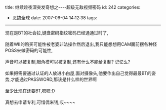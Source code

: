 title: 继续趁夜深突发奇想之----超级无敌视频密码
id: 242
categories:
  - 恶搞全球
date: 2007-06-04 14:12:38
tags:
---

<div id="msgcns!9697D6160EFEBC17!1091" class="bvMsg"><div>现在是BT的社会拉,键盘密码指纹密码已经通通过时了,</div>
<div> </div>
<div>随着WII的购买可能性被老婆非法操作然后退出,我只能想想用CAM面前摆各种怪POSS来做密码的可能性,</div>
<div> </div>
<div>声音可以被复制,眼角模可以被复制,还有什么不能给复制? 记忆么?</div>
<div> </div>
<div>如果把需要通过认证的人放进小白屋,面对摄像头,他要作出自己觉得最最BT的姿势,才能通过PASSWORD,那该是什么样的世界啊</div>
<div> </div>
<div>至少比现在还要BT,嗯嗯:D</div>
<div> </div>
<div>真想去申请专利,可惜偶米钱,哎~~~~</div></div>